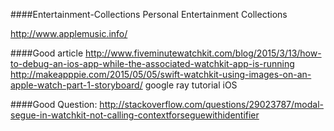 ####Entertainment-Collections
Personal Entertainment Collections

http://www.applemusic.info/

####Good article
http://www.fiveminutewatchkit.com/blog/2015/3/13/how-to-debug-an-ios-app-while-the-associated-watchkit-app-is-running
http://makeapppie.com/2015/05/05/swift-watchkit-using-images-on-an-apple-watch-part-1-storyboard/
google ray tutorial iOS


####Good Question:
http://stackoverflow.com/questions/29023787/modal-segue-in-watchkit-not-calling-contextforseguewithidentifier
